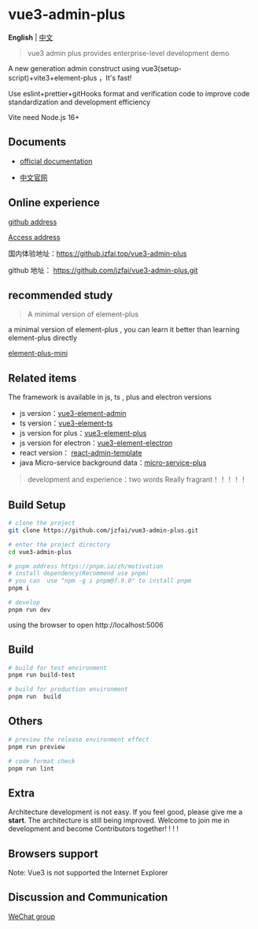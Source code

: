 # vue3-admin-plus

**English** | [中文](./README-zh_CN.md)

> vue3 admin plus provides enterprise-level development demo

A new  generation admin  construct   using  vue3(setup-script)+vite3+element-plus ，It's fast!

Use eslint+prettier+gitHooks format and verification code to improve code standardization and development efficiency

Vite need  Node.js 16+ 


## Documents

- [official documentation](https://github.jzfai.top/vue3-admin-doc/)

- [中文官网](https://github.jzfai.top/vue3-admin-doc/zh/)

## Online experience

[github address](https://github.com/jzfai/vue3-admin-plus.git)

[Access address](https://github.jzfai.top/vue3-admin-plus)

国内体验地址：https://github.jzfai.top/vue3-admin-plus

github 地址：  https://github.com/jzfai/vue3-admin-plus.git


## recommended study

> A minimal version of element-plus

a minimal version of  element-plus , you can learn it better than learning element-plus directly

[element-plus-mini]( https://github.com/jzfai/element-plus-mini.git)



## Related items

The framework is available in js, ts , plus and electron versions
- js version：[vue3-element-admin](https://github.com/jzfai/vue3-admin-template.git)
- ts version：[vue3-element-ts](https://github.com/jzfai/vue3-admin-ts.git)
- js version for plus：[vue3-element-plus](https://github.com/jzfai/vue3-admin-plus.git)
- js version for electron：[vue3-element-electron](https://github.com/jzfai/vue3-admin-electron.git)
- react version： [react-admin-template](https://github.com/jzfai/react-admin-template.git)
- java Micro-service background data：[micro-service-plus](https://github.com/jzfai/micro-service-plus)
> development and  experience：two words  Really fragrant！！！！！



## Build Setup

```bash
# clone the project
git clone https://github.com/jzfai/vue3-admin-plus.git

# enter the project directory
cd vue3-admin-plus

# pnpm address https://pnpm.io/zh/motivation
# install dependency(Recommend use pnpm)
# you can  use "npm -g i pnpm@7.9.0" to install pnpm 
pnpm i

# develop
pnpm run dev
```

using the browser to open http://localhost:5006

## Build

```bash
# build for test environment
pnpm run build-test

# build for production environment
pnpm run  build
```

## Others

```bash
# preview the release environment effect
pnpm run preview

# code format check
pnpm run lint

```

## Extra

Architecture development is not easy. If you feel good, please give me a **start**. The architecture is still being improved. Welcome to join me in development and become Contributors together! ! ! !


## Browsers support

Note: Vue3 is not supported the Internet Explorer



## Discussion and Communication
[WeChat group](https://github.jzfai.top/file/images/wx-groud.png)



